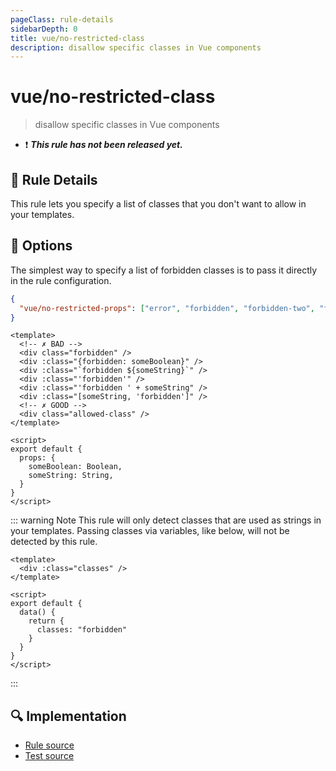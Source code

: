 ```yaml
---
pageClass: rule-details
sidebarDepth: 0
title: vue/no-restricted-class
description: disallow specific classes in Vue components
---
```

# vue/no-restricted-class

> disallow specific classes in Vue components

- :exclamation: <badge text="This rule has not been released yet." vertical="middle" type="error"> ***This rule has not been released yet.*** </badge>

## :book: Rule Details

This rule lets you specify a list of classes that you don't want to allow in your templates.

## :wrench: Options

The simplest way to specify a list of forbidden classes is to pass it directly
in the rule configuration.

```json
{
  "vue/no-restricted-props": ["error", "forbidden", "forbidden-two", "forbidden-three"]
}
```

<eslint-code-block :rules="{'vue/no-restricted-class': ['error', 'forbidden']}">

```vue
<template>
  <!-- ✗ BAD -->
  <div class="forbidden" />
  <div :class="{forbidden: someBoolean}" />
  <div :class="`forbidden ${someString}`" />
  <div :class="'forbidden'" />
  <div :class="'forbidden ' + someString" />
  <div :class="[someString, 'forbidden']" />
  <!-- ✗ GOOD -->
  <div class="allowed-class" />
</template>

<script>
export default {
  props: {
    someBoolean: Boolean,
    someString: String,
  }
}
</script>
```

</eslint-code-block>

::: warning Note
This rule will only detect classes that are used as strings in your templates. Passing classes via
variables, like below, will not be detected by this rule.

```vue
<template>
  <div :class="classes" />
</template>

<script>
export default {
  data() {
    return {
      classes: "forbidden"
    }
  }
}
</script>
```
:::

## :mag: Implementation

- [Rule source](https://github.com/vuejs/eslint-plugin-vue/blob/master/lib/rules/no-restricted-class.js)
- [Test source](https://github.com/vuejs/eslint-plugin-vue/blob/master/tests/lib/rules/no-restricted-class.js)
